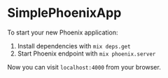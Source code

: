 # SimplePhoenixApp

To start your new Phoenix application:

1. Install dependencies with `mix deps.get`
2. Start Phoenix endpoint with `mix phoenix.server`

Now you can visit `localhost:4000` from your browser.

